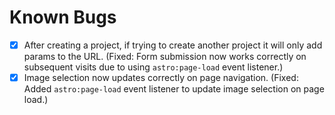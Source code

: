 # Known Bugs
- [x] After creating a project, if trying to create another project it will only add params to the URL. (Fixed: Form submission now works correctly on subsequent visits due to using `astro:page-load` event listener.)
- [x] Image selection now updates correctly on page navigation. (Fixed: Added `astro:page-load` event listener to update image selection on page load.)
